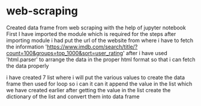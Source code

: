 # web-scraping
Created data frame from web scraping with the help of jupyter notebook
First I have imported the module which is required for the steps
after importing module i had put the url of the website from where i have to fetch the information
'https://www.imdb.com/search/title/?count=100&groups=top_1000&sort=user_rating'
after i have used 'html.parser' to  arrange the data in the  proper html format so that i can fetch the data properly

i have created 7 list where i will  put the  various values  to create the data frame
then  used for loop so i can it can it append the value in the list which we have created earlier
after getting the value in the list
create the dictionary  of the list  and convert them into data frame

